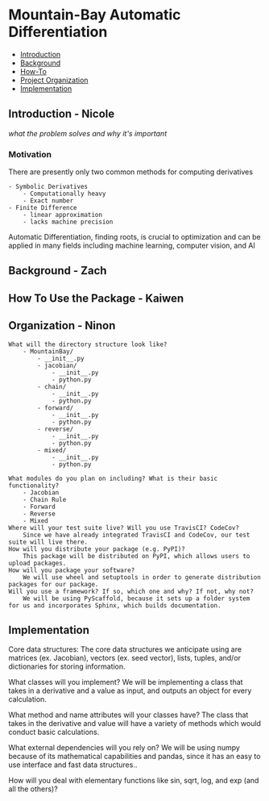 # Mountain-Bay Automatic Differentiation
- [Introduction](#introduction)
- [Background](#background)
- [How-To](#how-to-use-the-package)
- [Project Organization](#organization)
- [Implementation](#implementation)

## Introduction - Nicole
_what the problem solves and why it's important_
### Motivation
There are presently only two common methods for computing derivatives

    - Symbolic Derivatives
        - Computationally heavy
        - Exact number
    - Finite Difference
        - linear approximation
        - lacks machine precision

Automatic Differentiation, finding roots, is crucial to optimization and can be applied in many fields including machine learning, computer vision, and AI

## Background - Zach
<!-- TODO -->

## How To Use the Package - Kaiwen
<!-- TODO -->

## Organization - Ninon

    What will the directory structure look like?
        - MountainBay/
            - __init__.py
            - jacobian/
                - __init__.py
                - python.py
            - chain/
                - __init__.py
                - python.py
            - forward/
                - __init__.py
                - python.py
            - reverse/
                - __init__.py
                - python.py
            - mixed/
                - __init__.py
                - python.py

    What modules do you plan on including? What is their basic functionality?
        - Jacobian
        - Chain Rule
        - Forward
        - Reverse
        - Mixed
    Where will your test suite live? Will you use TravisCI? CodeCov?
        Since we have already integrated TravisCI and CodeCov, our test suite will live there.
    How will you distribute your package (e.g. PyPI)?
        This package will be distributed on PyPI, which allows users to upload packages.
    How will you package your software? 
        We will use wheel and setuptools in order to generate distribution packages for our package. 
    Will you use a framework? If so, which one and why? If not, why not?
        We will be using PyScaffold, because it sets up a folder system for us and incorporates Sphinx, which builds documentation.
        
## Implementation
Core data structures:
    The core data structures we anticipate using are matrices (ex. Jacobian), vectors (ex. seed vector), lists, tuples, and/or dictionaries for storing information.

What classes will you implement?
    We will be implementing a class that takes in a derivative and a value as input, and outputs an object for every calculation.

What method and name attributes will your classes have?
    The class that takes in the derivative and value will have a variety of methods which would conduct basic calculations.

What external dependencies will you rely on?
    We will be using numpy because of its mathematical capabilities and pandas, since it has an easy to use interface and fast data structures..
    
How will you deal with elementary functions like sin, sqrt, log, and exp (and all the others)?


